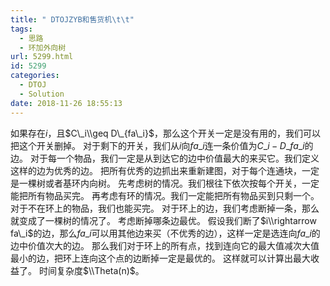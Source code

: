 ```yaml
---
title: " DTOJZYB和售货机\t\t"
tags:
  - 思路
  - 环加外向树
url: 5299.html
id: 5299
categories:
  - DTOJ
  - Solution
date: 2018-11-26 18:55:13
---
```


如果存在$i$，且$C\_i\\geq D\_{fa\_i}$，那么这个开关一定是没有用的，我们可以把这个开关删掉。 对于剩下的开关，我们从$i$向$fa\_i$连一条价值为$C\_i-D\_{fa\_i}$的边。 对于每一个物品，我们一定是从到达它的边中价值最大的来买它。我们定义这样的边为优秀的边。 把所有优秀的边抓出来重新建图，对于每个连通块，一定是一棵树或者基环内向树。 先考虑树的情况。我们根往下依次按每个开关，一定能把所有物品买完。 再考虑有环的情况。我们一定能把所有物品买到只剩一个。对于不在环上的物品，我们也能买完。 对于环上的边，我们考虑断掉一条，那么就变成了一棵树的情况了。 考虑断掉哪条边最优。 假设我们断了$i\\rightarrow fa\_i$的边，那么$fa\_i$可以用其他边来买（不优秀的边），这样一定是选连向$fa\_i$的边中价值次大的边。 那么我们对于环上的所有点，找到连向它的最大值减次大值最小的边，把环上连向这个点的边断掉一定是最优的。 这样就可以计算出最大收益了。 时间复杂度$\\Theta(n)$。
